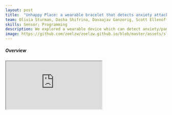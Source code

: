 ```yaml
---
layout: post
title:  "Unhappy Place: a wearable bracelet that detects anxiety attack "
team: Olivia Sturman, Dasha Shifrina, Davaajav Ganzorig, Scott Ellenoff
skills: Sensor; Programming
description: We explored a wearable device which can detect anxiety/panic attack symptoms and guide the user through a symptom mitigation exercise.
image: https://github.com/zoelzw/zoelzw.github.io/blob/master/assets/sledDogz.png?raw=true
---
```

<div class="row">
  <div class="col-md-3">
    <h5 class="Heading"> Overview </h5>
  </div>
  
  <div class="col-md-9">
    <div class="d-flex justify-content-center embed-responsive embed-responsive-16by9">
      <iframe class="embed-responsive-item" src="https://www.youtube.com/embed/it3qjJyllDQ" allowfullscreen></iframe>
    </div>
  </div>
</div>

<!-- <hr bordercolor = "lightgrey"> -->
